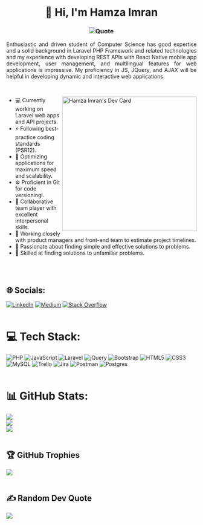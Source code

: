 <!--
**Hamza-Imran/Hamza-Imran** is a ✨ _special_ ✨ repository because its `README.md` (this file) appears on your GitHub profile.

Here are some ideas to get you started:

- 🔭 I’m currently working on ...
- 🌱 I’m currently learning ...
- 👯 I’m looking to collaborate on ...
- 🤔 I’m looking for help with ...
- 💬 Ask me about ...
- 📫 How to reach me: ...
- 😄 Pronouns: ...
- ⚡ Fun fact: ...
-->


<h1 align="center">👋 Hi, I'm Hamza Imran</h1>
<h3 align="center">
<img src="https://readme-typing-svg.demolab.com?font=Fira+Code&weight=600&size=14&pause=800&color=f27466&center=true&width=800&lines=Medior+Laravel+Developer+from+Pakistan.;Passionate+and+down-to-earth+proof+that+we+can+change+the+world+with+fast-proven+technology%E2%AD%90." alt="Quote" />
</h3> 

<p align="justify">Enthusiastic and driven student of Computer Science has good expertise and a solid background in Laravel PHP Framework and related technologies and my experience with developing REST APIs with React Native mobile app development, user management, and multilingual features for web applications is impressive. My proficiency in JS, JQuery, and AJAX will be helpful in developing dynamic and interactive web applications.</p><br>

<a href="https://app.daily.dev/hamzaimran"><img align="right" src="https://api.daily.dev/devcards/v2/QIG863ApZpkpFQturyzbj.png?r=4m1&type=default" width="356" alt="Hamza Imran's Dev Card"/></a>


- 💻 Currently working on Laravel web apps and API projects.
- ⚡ Following best-practice coding standards (PSR12).
- 🚀 Optimizing applications for maximum speed and scalability.
- ⚙️ Proficient in Git for code versioningl.
- 🤝 Collaborative team player with excellent interpersonal skills.
- 📆 Working closely with product managers and front-end team to estimate project timelines.
- 🧩 Passionate about finding simple and effective solutions to problems.
- 🎯 Skilled at finding solutions to unfamiliar problems.

<!-- - 🌱 Provide excellent communication skills, reporting directly to the CTO. -->
<!-- - ⚡ I am very handy and has developed great skills in my one-year working experience of laravel.
- 🌱 I'm now learning and growing my developer journey with Git deployment, Github, CI/CD pipeline Continous integration and Continous  deployment, Automated testing OR unit testing, TDD Test Driven Development.
- 🌱 I'm also developing my AWS journey with AWS S3 storage, EC2 instance, and AWS RDS database certifications.
- 🤔 I'm looking for help with these things to get my career goals. -->
<br><br>

## 🌐 Socials:
[![LinkedIn](https://img.shields.io/badge/LinkedIn-%230077B5.svg?logo=linkedin&logoColor=white)](https://linkedin.com/in/noumansarwarr) [![Medium](https://img.shields.io/badge/Medium-12100E?logo=medium&logoColor=white)](https://medium.com/@noumansarwarr) [![Stack Overflow](https://img.shields.io/badge/-Stackoverflow-FE7A16?logo=stack-overflow&logoColor=white)](https://stackoverflow.com/users/11934030) 
<br><br>

# 💻 Tech Stack:
![PHP](https://img.shields.io/badge/php-%23777BB4.svg?style=flat&logo=php&logoColor=white) ![JavaScript](https://img.shields.io/badge/javascript-%23323330.svg?style=flat&logo=javascript&logoColor=%23F7DF1E) ![Laravel](https://img.shields.io/badge/laravel-%23FF2D20.svg?style=flat&logo=laravel&logoColor=white) ![jQuery](https://img.shields.io/badge/jquery-%230769AD.svg?style=flat&logo=jquery&logoColor=white) ![Bootstrap](https://img.shields.io/badge/bootstrap-%23563D7C.svg?style=flat&logo=bootstrap&logoColor=white) ![HTML5](https://img.shields.io/badge/html5-%23E34F26.svg?style=flat&logo=html5&logoColor=white) ![CSS3](https://img.shields.io/badge/css3-%231572B6.svg?style=flat&logo=css3&logoColor=white) ![MySQL](https://img.shields.io/badge/mysql-%2300f.svg?style=flat&logo=mysql&logoColor=white) ![Trello](https://img.shields.io/badge/Trello-%23026AA7.svg?style=flat&logo=Trello&logoColor=white) ![Jira](https://img.shields.io/badge/Jira-%23026AA7.svg?style=flat&logo=Jira&logoColor=white) ![Postman](https://img.shields.io/badge/Postman-FF6C37?style=flat&logo=postman&logoColor=white) ![Postgres](https://img.shields.io/badge/postgres-%23316192.svg?style=flat&logo=postgresql&logoColor=white)
<br><br>

# 📊 GitHub Stats:
![](https://github-readme-stats.vercel.app/api?username=Hamza-Imran435&theme=dark&hide_border=true&include_all_commits=true&count_private=true)<br>
![](https://github-readme-streak-stats.herokuapp.com/?user=Hamza-Imran435&theme=dark&hide_border=true)<br>
![](https://github-readme-stats.vercel.app/api/top-langs/?username=Hamza-Imran435&theme=dark&hide_border=true&include_all_commits=true&count_private=true&layout=compact)
<br><br>

## 🏆 GitHub Trophies
![](https://github-profile-trophy.vercel.app/?username=Hamza-Imran435&theme=gitdimmed&no-frame=true&no-bg=false&margin-w=4)
<br><br>

## ✍️ Random Dev Quote
![](https://quotes-github-readme.vercel.app/api?type=horizontal&theme=gruvbox)


<!-- Proudly created with GPRM ( https://gprm.itsvg.in ) -->
